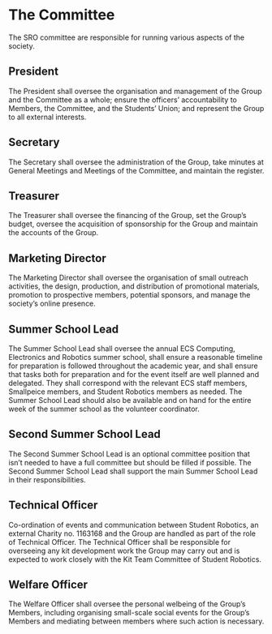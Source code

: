# The Committee

The SRO committee are responsible for running various aspects of the society.

## President

The President shall oversee the organisation and management of the Group and the Committee as a whole; ensure the officers’ accountability to Members, the Committee, and the Students’ Union; and represent the Group to all external interests.

## Secretary

The Secretary shall oversee the administration of the Group, take minutes at General Meetings and Meetings of the Committee, and maintain the register.

## Treasurer

The Treasurer shall oversee the financing of the Group, set the Group’s budget, oversee the acquisition of sponsorship for the Group and maintain the accounts of the Group.

## Marketing Director

The Marketing Director shall oversee the organisation of small outreach activities, the design, production, and distribution of promotional materials, promotion to prospective members, potential sponsors, and manage the society’s online presence.

## Summer School Lead

The Summer School Lead shall oversee the annual ECS Computing, Electronics and Robotics summer school, shall ensure a reasonable timeline for preparation is followed throughout the academic year, and shall ensure that tasks both for preparation and for the event itself are well planned and delegated. They shall correspond with the relevant ECS staff members, Smallpeice members, and Student Robotics members as needed. The Summer School Lead should also be available and on hand for the entire week of the summer school as the volunteer coordinator.

## Second Summer School Lead

The Second Summer School Lead is an optional committee position that isn’t needed to have a full committee but should be filled if possible. The Second Summer School Lead shall support the main Summer School Lead in their responsibilities.

## Technical Officer

Co-ordination of events and communication between Student Robotics, an external Charity no. 1163168 and the Group are handled as part of the role of Technical Officer. The Technical Officer shall be responsible for overseeing any kit development work the Group may carry out and is expected to work closely with the Kit Team Committee of Student Robotics.

## Welfare Officer

The Welfare Officer shall oversee the personal welbeing of the Group’s Members, including organising small-scale social events for the Group’s Members and mediating between members where such action is necessary.
